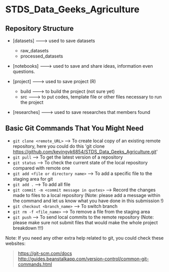 # STDS_Data_Geeks_Agriculture

## Repository Structure 

- [datasets]            ---> used to save datasets
  - raw_datasets
  - processed_datasets

- [notebooks]           ---> used to save and share ideas, information even questions.

- [project]             ---> used to save project (R)
  - build               ---> to build the project (not sure yet)
  - src                 ---> to put codes, template file or other files necessary to run the project

- [researches]          ---> used to save researches that members found 
  
  
## Basic Git Commands That You Might Need
- `git clone <remote_URL>`                      --> To create local copy of an existing remote repository, here you could do this 'git clone https://github.com/kevingyk6854/STDS_Data_Geeks_Agriculture.git'
- `git pull`                                    --> To get the latest version of a repository  
- `git status`                                  --> To check the current state of the local repository compared with remote one  
- `git add <file or directory name>`            --> To add a specific file to the staging area for git  
- `git add .`                                   --> To add all file  
- `git commit -m <commit message in quotes>`    --> Record the changes made to files to a local repository (Note: please add a message within the command and let us know what you have done in this submission !)  
- `git checkout <branch_name>`                  --> To switch branch  
- `git rm -f <file_name>`                       --> To remove a file from the staging area  
- `git push`                                    --> To send local commits to the remote   repository (Note: please make sure not submit files that would make the whole project breakdown !!!)  

Note: If you need any other extra help related to git, you could check these websites:  
> https://git-scm.com/docs  
> http://guides.beanstalkapp.com/version-control/common-git-commands.html  
